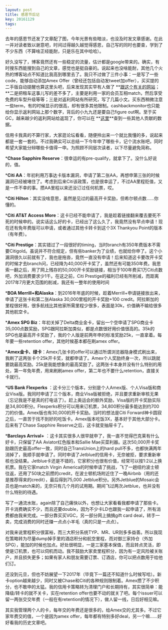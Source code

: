 ```yaml
---
layout: post
title: 感恩节后记
key: 20161129
tags:
---
```


去年的感恩节还发了文章配了图，今年光景有些暗淡，也没及时发文章感谢。在此一并对读者致以谢意吧，时间过得越久越觉得感恩，自己写的同时也要查，学到了不少东西（不算啥正经能耐，只是乐在其中哈哈）。

好久没写了，博客竟然还有一些稳定的流量，估计都是google带来的。确实，有时搜东西能搜到自己的文章，感觉也是挺自豪的。说起来也没啥能耐，其他几个火热的博客站点不知道比我高到哪里去了。我只不过做了三件小事：一是写了一些code，能够自动添加Amex Offer（曾经还包括自动发tweet加offer），买买提的二手版自动提醒也算这里头吧，后来发现其实早有人做了
**[跟这个有关的网站](http://slicksell.us/forums/forum/fleamarket/)；**二是把租车这事儿写的差不多了，主要是利用一家的会员互相match，然后享受免费的车型升级等等；三是对返利网站有所研究，写了几篇小文。买东西稍微注意一些term，有的时候显示的很高，却有很多其他限制。cashbackmonitor也只能给你显示返利网站上那个数字，背后的小九九还是要自己figure out啊。至于买GC，越来越少的返利网站给返现了，你可以在
**[这里](http://frequentmiler.boardingarea.com/laboratory)**查到一些其他人贡献的数据。

信用卡我真的不算行家，大家逛论坛看看，随便拎出来一个就比我懂的多，说起来都是一套一套的。不过我确实可以总结一下今年申了哪些卡，记个流水账吧，同时希望大家能分辩哪些卡值得一申。为照顾不同层次读者，以下尽量避免简称。

***Chase Sapphire Reserve**：很幸运的有pre-qualify，就拿下了。没什么好说的，值。

	
***Citi AA**：年初利用万事达卡版本漏洞，申请了第二张AA，再想申第三张的时候漏洞已经被堵住了。考虑到后来Citi该政策，也是很幸运了，不过AA里程贬值，又是一件不幸的事。攒AA里程以来还没订过任何机票，哎。

	
***Citi Hilton**：其实没啥意思，虽然是见过的最高开卡奖励，但希尔顿点数……你懂的。

	
***Citi AT&T Access More**：这卡已经不能申请了，我是趁着链接翻来覆去要死不死的时候申的。说实话这么好的卡，已经出了这么久了，我竟然没有早点申请！现在还有免年费版可以申请，或者通过其他卡转卡到这个3X Thankyou Point的版本（有年费）。

	
***Citi Prestige**：其实错过了一段很好的timing，当时branch有350年费版本不需要Citigold。虽说并不符合规定，但有些banker为了业绩，也就给你申了。这个小漏洞很久以前就有了，我也是拖沓，竟然一直没有申请！后来知道这卡要改开卡奖的时候才去branch问，已经降为40,000开卡奖了，虽然还有可能350年费。我思索一翻之后，用了网上残存的50,000开卡奖励链接，相当于100年费买1万Citi点数吧，外加消费要求少1千。在这之前，Citi Prestige的福利已经有所削减，而距离2017年7月更大范围的削减，我还有一整年的使用时间

	
***BOA Merrill+和Alaska**：到2016年年底的时候，趁着Merrill+申请链接放出来，申请了这张卡和第二张Alaska 30,000里程的开卡奖励+100 credit。阿拉斯加的里程很好用，很多航线比其他家所需里程少很多，表面是30k，价值确不输给很多其他航空卡。

	
***Amex SPG Biz**：年初关掉了Delta商业金卡，留出一个空申请了SPG商业卡35,000点数奖励，SPG跟阿拉斯加类似，都是点数很好用价值很高的。35k的SPG也是最高开卡奖励了，我的个人版是前两年申的标准奖励25k，一直拿着。每年要一些retention offer，其他时候基本都在刷amex offer。

	
***Amex金卡、绿卡**：Amex几张卡的offer可以通过所谓浏览器隐身模式刷出来，我刷了这两张卡个25k开卡奖，就都申请了。Amex个人奖励终身一次，所以跳就要跳最高奖励。25k是我能想象的最高奖励了。这两张卡本身并没有什么特别的用处，第一年免年费，用来刷刷amex offer，第二年也不要什么retention，直接关卡就行。

	
***US Bank Flexperks**
：这卡分三个版本，分别是个人Amex版、个人Visa版和商业Visa版。我同时申请了三个版本，商业Visa版被拒绝，并且要求重新审核无果（忘记我是不是真的打电话了）。赶上奥运会的额外奖励，Visa版的开卡奖励实际是34,800积分。Flexperks积分可以用来订机票，34,800积分最多能达到约700刀的价值。Amex版也有30,000的开卡奖励。当时的想法是Citi Forward神卡圆寂之后，一直苦于找不到好的吃饭卡。Amex版本吃饭3X，基本好于其他大部分卡。后来有了Chase Sapphire Reserve之后，这卡就变抽屉卡了。

	
***Barclays Arrival+**
：这卡其实很多人很早就申了，我一直不觉得巴克莱有什么好卡，只保留了AA Aviator红色版本和Sallie Mae买菜利器。这次50,000开卡奖励跟历史最高offer一致，同时自己TransUnion上的hard pull不多，也都快满两年消掉了，我顺手就申请了。同时申请了Jetblue的信用卡，无奈被拒，要求重新审核也没结果。Jetblue卡还是不错的，它家积分也很有价值，经常可以按1:2以上换机票。我在它家match Virgin America的时候申请了挑战，飞了一趟纽约波士顿往返，还用了50块之前攒的credit，在波士顿机场附近住了一晚Airbnb（用的还是推荐得来的credit），最后得到75,000 Jetblue积分。另外Jetblue的Mosaic会员也是match来的，无奈只有几个月的试用期。期间飞过两次Jetblue，也并没有什么特别的待遇。

写了一通流水账，again除了自己痛快以外，也想让大家看看我都申请了那些卡。开卡消费确实不少，而且还要double，因为不少卡LD也跟我一起申请了，所有消费都由我来完成。一部分靠买买VGC，另一部分网上搞搞gift card deal，转手一卖，完成消费的同时还赚一点点小羊毛（真的只是一点点）。


对我来说里程积分很富裕，而三大积分系统TYP、MR、UR则多多益善。所以我现在策略转为尽量dump掉手里的酒店积分和航空里程，而对御三家持仓（外加SPG），能加的时候也加点。好处很明显，一是三家基本保值，而且转点灵活，即使是订机票，也可以伺机而动。我不鼓励大家卖里程积分，因为有一定风险被关账户，并且损失更多；如果有家人和朋友需要订票、订酒店，你可以把点数用于给他们订。


还没到元旦，但也不妨展望一下2017年（毕竟下一篇还不知道什么时候写哈）。新卡option越来越少，同时又被Chase和Citi的各种规则限制着。Amex攒了不少积分，也不敢申的太猛。我的信用卡策略转为清理门户和长期持有，其实很简单：能降级/转卡的就不关卡，实在retention offer也要不动的就关了吧。每个issuer可以留一两张交交年费（一般在有retention的情况下），做人留一线，日后好相见嘛。


其实我管理两个人的卡，每年交的年费还是很多的，给Amex交的尤其多。不过它家年费交的值，一个是因为amex offer，每年都有特别多好deal，另一个嘛……好好看我的历史文章吧。